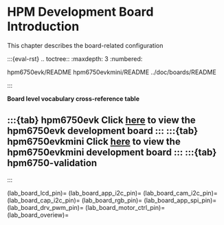 # HPM Development Board Introduction

This chapter describes the board-related configuration

:::{eval-rst}
.. toctree::
   :maxdepth: 3
   :numbered:

   hpm6750evk/README
   hpm6750evkmini/README
   ../doc/boards/README

:::

**Board level vocabulary cross-reference table**

:::{tab} hpm6750evk
Click [here](lab_hpm6750_evk_board) to view the hpm6750evk development board
:::
:::{tab} hpm6750evkmini
Click [here](lab_hpm6750_evkmini_board) to view the hpm6750evkmini development board
:::
:::{tab} hpm6750-validation
-
:::

(lab_board_lcd_pin)=
(lab_board_app_i2c_pin)=
(lab_board_cam_i2c_pin)=
(lab_board_cap_i2c_pin)=
(lab_board_rgb_pin)=
(lab_board_app_spi_pin)=
(lab_board_drv_pwm_pin)=
(lab_board_motor_ctrl_pin)=
(lab_board_overiew)=
